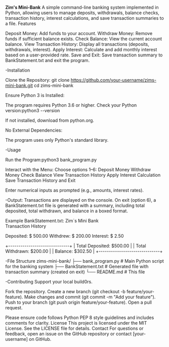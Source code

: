 **Zim's Mini-Bank**
A simple command-line banking system implemented in Python, allowing users to manage deposits, withdrawals, balance checks, transaction history, interest calculations, and save transaction summaries to a file.
Features

Deposit Money: Add funds to your account.
Withdraw Money: Remove funds if sufficient balance exists.
Check Balance: View the current account balance.
View Transaction History: Display all transactions (deposits, withdrawals, interest).
Apply Interest: Calculate and add monthly interest based on a user-provided rate.
Save and Exit: Save transaction summary to BankStatement.txt and exit the program.

-Installation

Clone the Repository:
git clone https://github.com/your-username/zims-mini-bank.git
cd zims-mini-bank


Ensure Python 3 is Installed:

The program requires Python 3.6 or higher.
Check your Python version:python3 --version


If not installed, download from python.org.


No External Dependencies:

The program uses only Python's standard library.


-Usage

Run the Program:python3 bank_program.py


Interact with the Menu:
Choose options 1–6:
Deposit Money
Withdraw Money
Check Balance
View Transaction History
Apply Interest Calculation
Save Transaction History and Exit


Enter numerical inputs as prompted (e.g., amounts, interest rates).


-Output:
Transactions are displayed on the console.
On exit (option 6), a BankStatement.txt file is generated with a summary, including total deposited, total withdrawn, and balance in a boxed format.



Example BankStatement.txt:
      Zim`s Mini Bank      
   Transaction History     

Deposited:   $      500.00
Withdrew:    $      200.00
Interest:    $        2.50

+------------------------------+
| Total Deposited: $500.00     |
| Total Withdrawn: $200.00     |
| Balance: $302.50             |
+------------------------------+

-File Structure
zims-mini-bank/
├── bank_program.py       # Main Python script for the banking system
├── BankStatement.txt     # Generated file with transaction summary (created on exit)
└── README.md             # This file

-Contributing
Support your local build0rs.

Fork the repository.
Create a new branch (git checkout -b feature/your-feature).
Make changes and commit (git commit -m "Add your feature").
Push to your branch (git push origin feature/your-feature).
Open a pull request.

Please ensure code follows Python PEP 8 style guidelines and includes comments for clarity.
License
This project is licensed under the MIT License. See the LICENSE file for details.
Contact
For questions or feedback, open an issue on the GitHub repository or contact [your-username] on GitHub.
